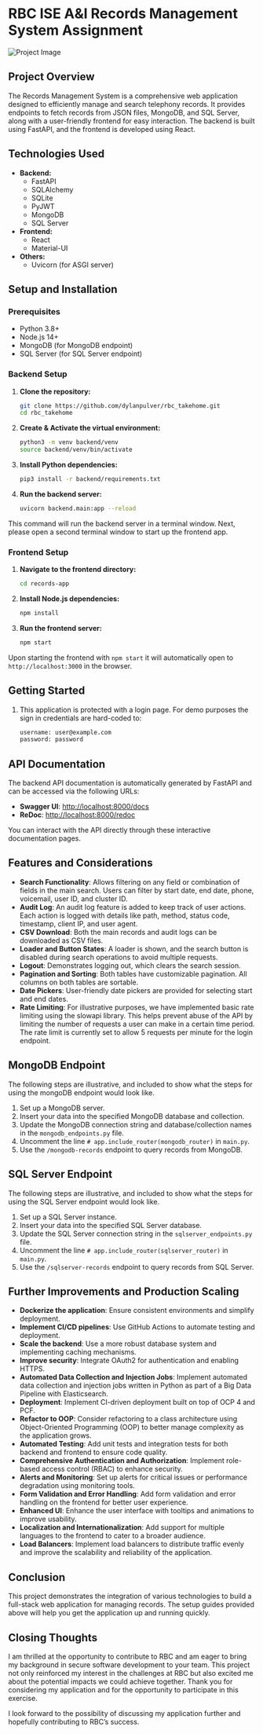 # RBC ISE A&I Records Management System Assignment

![Project Image](readme_img.png)

## Project Overview

The Records Management System is a comprehensive web application designed to efficiently manage and search telephony records. It provides endpoints to fetch records from JSON files, MongoDB, and SQL Server, along with a user-friendly frontend for easy interaction. The backend is built using FastAPI, and the frontend is developed using React.

## Technologies Used

- **Backend:**
  - FastAPI
  - SQLAlchemy
  - SQLite
  - PyJWT
  - MongoDB
  - SQL Server
- **Frontend:**
  - React
  - Material-UI
- **Others:**
  - Uvicorn (for ASGI server)

## Setup and Installation

### Prerequisites

- Python 3.8+
- Node.js 14+
- MongoDB (for MongoDB endpoint)
- SQL Server (for SQL Server endpoint)

### Backend Setup

1. **Clone the repository:**

   ```sh
   git clone https://github.com/dylanpulver/rbc_takehome.git
   cd rbc_takehome
   ```

2. **Create & Activate the virtual environment:**

    ```sh
    python3 -m venv backend/venv
    source backend/venv/bin/activate
    ```

3. **Install Python dependencies:**

    ```sh
    pip3 install -r backend/requirements.txt
    ```

4. **Run the backend server:**

    ```sh
    uvicorn backend.main:app --reload
    ```

This command will run the backend server in a terminal window. Next, please open a second terminal window to start up the frontend app.

### Frontend Setup

1. **Navigate to the frontend directory:**

    ```sh
    cd records-app
    ```

2. **Install Node.js dependencies:**

    ```sh
    npm install
    ```

3. **Run the frontend server:**

    ```sh
    npm start
    ```

Upon starting the frontend with `npm start` it will automatically open to `http://localhost:3000` in the browser.

## Getting Started

1. This application is protected with a login page. For demo purposes the sign in credentials are hard-coded to:

    ```sh
    username: user@example.com
    password: password
    ```

## API Documentation

The backend API documentation is automatically generated by FastAPI and can be accessed via the following URLs:

- **Swagger UI**: [http://localhost:8000/docs](http://localhost:8000/docs)
- **ReDoc**: [http://localhost:8000/redoc](http://localhost:8000/redoc)

You can interact with the API directly through these interactive documentation pages.

## Features and Considerations

- **Search Functionality**: Allows filtering on any field or combination of fields in the main search. Users can filter by start date, end date, phone, voicemail, user ID, and cluster ID.
- **Audit Log**: An audit log feature is added to keep track of user actions. Each action is logged with details like path, method, status code, timestamp, client IP, and user agent.
- **CSV Download**: Both the main records and audit logs can be downloaded as CSV files.
- **Loader and Button States**: A loader is shown, and the search button is disabled during search operations to avoid multiple requests.
- **Logout**: Demonstrates logging out, which clears the search session.
- **Pagination and Sorting**: Both tables have customizable pagination. All columns on both tables are sortable.
- **Date Pickers**: User-friendly date pickers are provided for selecting start and end dates.
- **Rate Limiting**: For illustrative purposes, we have implemented basic rate limiting using the slowapi library. This helps prevent abuse of the API by limiting the number of requests a user can make in a certain time period. The rate limit is currently set to allow 5 requests per minute for the login endpoint.

## MongoDB Endpoint

The following steps are illustrative, and included to show what the steps for using the mongoDB endpoint would look like.

1. Set up a MongoDB server.
2. Insert your data into the specified MongoDB database and collection.
3. Update the MongoDB connection string and database/collection names in the `mongodb_endpoints.py` file.
4. Uncomment the line `# app.include_router(mongodb_router)` in `main.py`.
5. Use the `/mongodb-records` endpoint to query records from MongoDB.

## SQL Server Endpoint

The following steps are illustrative, and included to show what the steps for using the SQL Server endpoint would look like.

1. Set up a SQL Server instance.
2. Insert your data into the specified SQL Server database.
3. Update the SQL Server connection string in the `sqlserver_endpoints.py` file.
4. Uncomment the line `# app.include_router(sqlserver_router)` in `main.py`.
5. Use the `/sqlserver-records` endpoint to query records from SQL Server.

## Further Improvements and Production Scaling

- **Dockerize the application**: Ensure consistent environments and simplify deployment.
- **Implement CI/CD pipelines**: Use GitHub Actions to automate testing and deployment.
- **Scale the backend**: Use a more robust database system and implementing caching mechanisms.
- **Improve security**: Integrate OAuth2 for authentication and enabling HTTPS.
- **Automated Data Collection and Injection Jobs**: Implement automated data collection and injection jobs written in Python as part of a Big Data Pipeline with Elasticsearch.
- **Deployment**: Implement CI-driven deployment built on top of OCP 4 and PCF.
- **Refactor to OOP**: Consider refactoring to a class architecture using Object-Oriented Programming (OOP) to better manage complexity as the application grows.
- **Automated Testing**: Add unit tests and integration tests for both backend and frontend to ensure code quality.
- **Comprehensive Authentication and Authorization**: Implement role-based access control (RBAC) to enhance security.
- **Alerts and Monitoring**: Set up alerts for critical issues or performance degradation using monitoring tools.
- **Form Validation and Error Handling**: Add form validation and error handling on the frontend for better user experience.
- **Enhanced UI**: Enhance the user interface with tooltips and animations to improve usability.
- **Localization and Internationalization**: Add support for multiple languages to the frontend to cater to a broader audience.
- **Load Balancers**: Implement load balancers to distribute traffic evenly and improve the scalability and reliability of the application.

## Conclusion

This project demonstrates the integration of various technologies to build a full-stack web application for managing records. The setup guides provided above will help you get the application up and running quickly.

## Closing Thoughts

I am thrilled at the opportunity to contribute to RBC and am eager to bring my background in secure software development to your team. This project not only reinforced my interest in the challenges at RBC but also excited me about the potential impacts we could achieve together. Thank you for considering my application and for the opportunity to participate in this exercise.

I look forward to the possibility of discussing my application further and hopefully contributing to RBC’s success.
